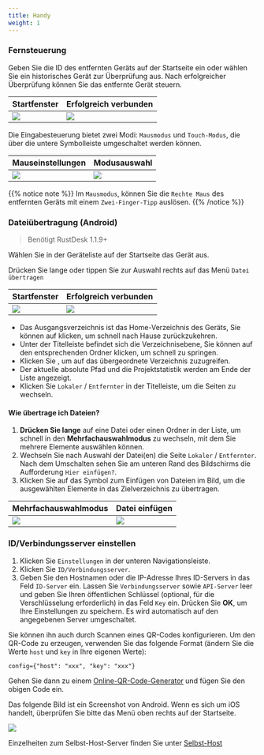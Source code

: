 ```yaml
---
title: Handy 
weight: 1
---
```


### Fernsteuerung

Geben Sie die ID des entfernten Geräts auf der Startseite ein oder wählen Sie ein historisches Gerät zur Überprüfung aus. 
Nach erfolgreicher Überprüfung können Sie das entfernte Gerät steuern.

| Startfenster | Erfolgreich verbunden |
| --------------- | -------------------------------------------------------- |
| ![](/docs/en/manual/mobile/images/connection_home_en.jpg?width=300px) | ![](/docs/en/manual/mobile/images/connection_en.jpg?width=300px) |

Die Eingabesteuerung bietet zwei Modi: `Mausmodus` und `Touch-Modus`, die über die untere Symbolleiste umgeschaltet werden können.

| Mauseinstellungen | Modusauswahl |
| --------------- | -------------------------------------------------------- |
| ![](/docs/en/manual/mobile/images/touch_mode_icon_en.png?width=300px) | ![](/docs/en/manual/mobile/images/touch_mode_en.jpg?width=300px) |

{{% notice note %}}
Im `Mausmodus`, können Sie die `Rechte Maus` des entfernten Geräts mit einem `Zwei-Finger-Tipp` auslösen.
{{% /notice %}}

### Dateiübertragung (Android)

> Benötigt RustDesk 1.1.9+

Wählen Sie in der Geräteliste auf der Startseite das Gerät aus.

Drücken Sie lange oder tippen Sie zur Auswahl rechts auf das Menü `Datei übertragen`

| Startfenster | Erfolgreich verbunden |
| --------------- | -------------------------------------------------------- |
| ![](/docs/en/manual/mobile/images/connection_home_file_en.jpg?width=300px) | ![](/docs/en/manual/mobile/images/file_connection_en.jpg?width=300px) |

- Das Ausgangsverzeichnis ist das Home-Verzeichnis des Geräts, Sie können auf <i class="fas fa-home"></i> klicken, um schnell nach Hause zurückzukehren.
- Unter der Titelleiste befindet sich die Verzeichnisebene, Sie können auf den entsprechenden Ordner klicken, um schnell zu springen.
- Klicken Sie <i class="fas fa-arrow-up"></i>, um auf das übergeordnete Verzeichnis zuzugreifen.
- Der aktuelle absolute Pfad und die Projektstatistik werden am Ende der Liste angezeigt.
- Klicken Sie `Lokaler` / `Entfernter` in der Titelleiste, um die Seiten zu wechseln.

#### Wie übertrage ich Dateien?

1. **Drücken Sie lange** auf eine Datei oder einen Ordner in der Liste, um schnell in den **Mehrfachauswahlmodus** zu wechseln, mit dem Sie mehrere Elemente auswählen können.
2. Wechseln Sie nach Auswahl der Datei(en) die Seite `Lokaler` / `Entfernter`. Nach dem Umschalten sehen Sie am unteren Rand des Bildschirms die Aufforderung `Hier einfügen?`.
3. Klicken Sie auf das Symbol zum Einfügen von Dateien im Bild, um die ausgewählten Elemente in das Zielverzeichnis zu übertragen.

| Mehrfachauswahlmodus | Datei einfügen |
| --------------- | -------------------------------------------------------- |
| ![](/docs/en/manual/mobile/images/file_multi_select_en.jpg?width=300px) | ![](/docs/en/manual/mobile/images/file_copy_en.jpg?width=300px) |

### ID/Verbindungsserver einstellen

1. Klicken Sie `Einstellungen` in der unteren Navigationsleiste.
2. Klicken Sie `ID/Verbindungsserver`.
3. Geben Sie den Hostnamen oder die IP-Adresse Ihres ID-Servers in das Feld `ID-Server` ein. Lassen Sie `Verbindungsserver` sowie `API-Server` leer und geben Sie Ihren öffentlichen Schlüssel (optional, für die Verschlüsselung erforderlich) in das Feld `Key` ein. Drücken Sie  **OK**, um Ihre Einstellungen zu speichern. Es wird automatisch auf den angegebenen Server umgeschaltet.

Sie können ihn auch durch Scannen eines QR-Codes konfigurieren. Um den QR-Code zu erzeugen, verwenden Sie das folgende Format (ändern Sie die Werte `host` und `key` in Ihre eigenen Werte):

```nolang
config={"host": "xxx", "key": "xxx"}
```

Gehen Sie dann zu einem [Online-QR-Code-Generator](https://www.qr-code-generator.com/) und fügen Sie den obigen Code ein.

Das folgende Bild ist ein Screenshot von Android. Wenn es sich um iOS handelt, überprüfen Sie bitte das Menü oben rechts auf der Startseite.

![](/docs/en/manual/mobile/images/id_setting_en.jpg?width=300px)

Einzelheiten zum Selbst-Host-Server finden Sie unter [Selbst-Host](/docs/de/self-host/)
